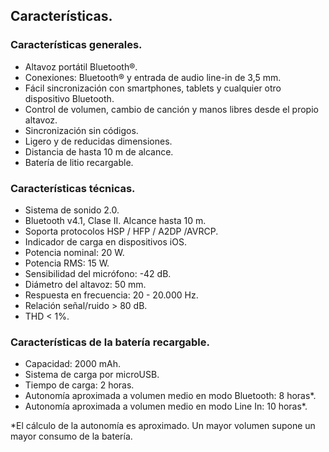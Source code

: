 ## Características.

### Características generales.
*	Altavoz portátil Bluetooth®.
*	Conexiones: Bluetooth® y entrada de audio line-in de 3,5 mm.
*	Fácil sincronización con smartphones, tablets y cualquier otro dispositivo Bluetooth.
*	Control de volumen, cambio de canción y manos libres desde el propio altavoz.
*	Sincronización sin códigos.
*	Ligero y de reducidas dimensiones.
*	Distancia de hasta 10 m de alcance.
*	Batería de litio recargable.

### Características técnicas.

*	Sistema de sonido 2.0.
*	Bluetooth v4.1, Clase II. Alcance hasta 10 m.
*	Soporta protocolos HSP / HFP / A2DP /AVRCP.
*	Indicador de carga en dispositivos iOS.
*	Potencia nominal: 20 W.
*	Potencia RMS: 15 W.
*	Sensibilidad del micrófono: -42 dB.
*	Diámetro del altavoz: 50 mm.
*	Respuesta en frecuencia: 20 - 20.000 Hz.
*	Relación señal/ruido > 80 dB.
*	THD < 1%.

### Características de la batería recargable.
*	Capacidad: 2000 mAh.
*	Sistema de carga por microUSB.
*	Tiempo de carga: 2 horas.
*	Autonomía aproximada a volumen medio en modo Bluetooth: 8 horas*.
*	Autonomía aproximada a volumen medio en modo Line In: 10 horas*.

 *El cálculo de la autonomía es aproximado. Un mayor volumen supone un mayor consumo de la batería.

